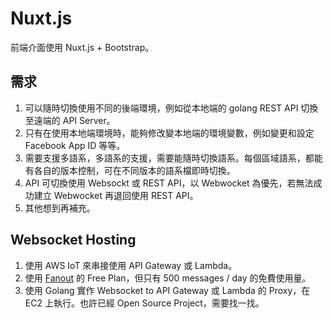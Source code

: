 # Nuxt.js

前端介面使用 Nuxt.js + Bootstrap。

## 需求

1. 可以隨時切換使用不同的後端環境，例如從本地端的 golang REST API 切換至遠端的 API Server。
2. 只有在使用本地端環境時，能夠修改變本地端的環境變數，例如變更和設定 Facebook App ID 等等。
3. 需要支援多語系，多語系的支援，需要能隨時切換語系。每個區域語系，都能有各自的版本控制，可在不同版本的語系檔即時切換。
4. API 可切換使用 Websockt 或 REST API，以 Webwocket 為優先，若無法成功建立 Webwocket 再退回使用 REST API。 
5. 其他想到再補充。

## Websocket Hosting

1. 使用 AWS IoT 來串接使用 API Gateway 或 Lambda。
2. 使用 [Fanout](https://fanout.io/) 的 Free Plan，但只有 500 messages / day 的免費使用量。
3. 使用 Golang 實作 Websocket to API Gateway 或 Lambda 的 Proxy，在 EC2 上執行。也許已經 Open Source Project，需要找一找。